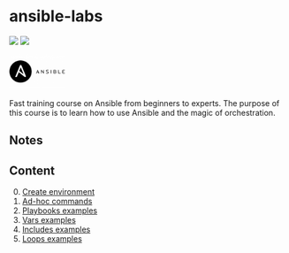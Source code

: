 # ansible-labs

![](https://img.shields.io/badge/version-2.10.13-white?logo=ansible)
![](https://img.shields.io/badge/system-ubuntu-critical?logo=ubuntu)

<img src="images/ansible-header-1024x640.png" width="20%" />

Fast training course on Ansible from beginners to experts. The purpose of this course is to learn how to use Ansible and the magic of orchestration.

## Notes

## Content

0. [Create environment](0.environment)
1. [Ad-hoc commands](1.ad-hoc)
2. [Playbooks examples](2.playbooks)
3. [Vars examples](3.vars)
4. [Includes examples](4.includes)
5. [Loops examples](5.loops)

